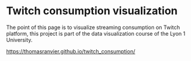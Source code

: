 # Twitch consumption visualization

The point of this page is to visualize streaming consumption on Twitch platform, this project is part of the data visualization course of the Lyon 1 University.

https://thomasranvier.github.io/twitch_consumption/
